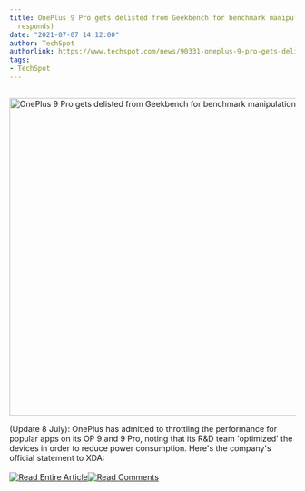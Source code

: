 ```yaml
---
title: OnePlus 9 Pro gets delisted from Geekbench for benchmark manipulation (OnePlus
  responds)
date: "2021-07-07 14:12:00"
author: TechSpot
authorlink: https://www.techspot.com/news/90331-oneplus-9-pro-gets-delisted-geekbench-benchmark-manipulation.html
tags:
- TechSpot
---
```

<a href="https://www.techspot.com/news/90331-oneplus-9-pro-gets-delisted-geekbench-benchmark-manipulation.html" target="_blank"><img src="https://static.techspot.com/images2/news/ts3_thumbs/2021/07/2021-07-07-ts3_thumbs-541.jpg" width="800" height="560" style="padding: 15px 0" title="OnePlus 9 Pro gets delisted from Geekbench for benchmark manipulation (OnePlus responds)" /></a><br />(Update 8 July): OnePlus has admitted to throttling the performance for popular apps on its OP 9 and 9 Pro, noting that its R&amp;D team 'optimized' the devices in order to reduce power consumption. Here's the company's official statement to XDA:<br /><br /><a href="https://www.techspot.com/news/90331-oneplus-9-pro-gets-delisted-geekbench-benchmark-manipulation.html"><img src="https://static.techspot.com/images/rss/rss_buttons_01.png" border="0" alt="Read Entire Article" /></a><a href="https://www.techspot.com/news/90331-oneplus-9-pro-gets-delisted-geekbench-benchmark-manipulation.html#comments"><img src="https://static.techspot.com/images/rss/rss_buttons_02.png" border="0" alt="Read Comments" /></a><br /><br />
